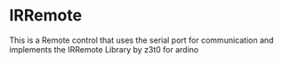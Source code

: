 # IRRemote
This is a Remote control that uses the serial port for communication and implements the IRRemote Library by z3t0 for ardino
